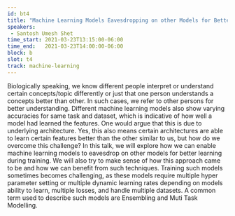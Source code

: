 ```yaml
---
id: bt4
title: "Machine Learning Models Eavesdropping on other Models for Better Learning"
speakers:
 - Santosh Umesh Shet
time_start: 2021-03-23T13:15:00-06:00
time_end:   2021-03-23T14:00:00-06:00
block: b
slot: t4
track: machine-learning
---
```


Biologically speaking, we know different people interpret or understand certain concepts/topic differently or just that one person understands a concepts better than other. In such cases, we refer to other persons for better understanding. Different machine learning models also show varying accuracies for same task and dataset, which is indicative of how well a model had learned the features. One would argue that this is due to underlying architecture. Yes, this also means certain architectures are able to learn certain features better than the other similar to us, but how do we overcome this challenge? In this talk, we will explore how we can enable machine learning models to eavesdrop on other models for better learning during training. We will also try to make sense of how this approach came to be and how we can benefit from such techniques. Training such models sometimes becomes challenging, as these models require multiple hyper parameter setting or multiple dynamic learning rates depending on models ability to learn, multiple losses, and handle multiple datasets. A common term used to describe such models are Ensembling and Muti Task Modelling.